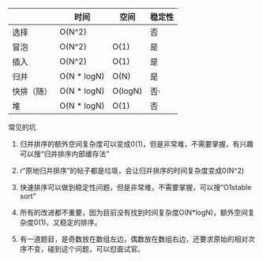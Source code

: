 |            | 时间        | 空间    | 稳定性 |
| ---------- | ----------- | ------- | ------ |
| 选择       | O(N^2)      |         | 否     |
| 冒泡       | O(N^2)      | O(1)    | 是     |
| 插入       | O(N^2)      | O(1)    | 是     |
| 归并       | O(N * logN) | O(N)    | 是     |
| 快排（随） | O(N * logN) | O(logN) | 否·    |
| 堆         | O(N * logN) | O(1)    | 否     |



常见的坑

1. 归并排序的额外空间复杂度可以变成0(1)，但是非常难，不需要掌握，有兴趣可以搜“归并排序内部缓存法”

2. r“原地归并排序”的帖子都是垃圾，会让归并排序的时间复杂度变成0(N^2)

3. 快速排序可以做到稳定性问题，但是非常难，不需要掌握，可以搜“O1stable sort”
4. 所有的改进都不重要，因为目前没有找到时间复杂度O(N*logN)，额外空间复杂度0(1)，又稳定的排序。
5. 有一道题目，是奇数放在数组左边，偶数放在数组右边，还要求原始的相对次序不变，碰到这个问题，可以怼面试官。
